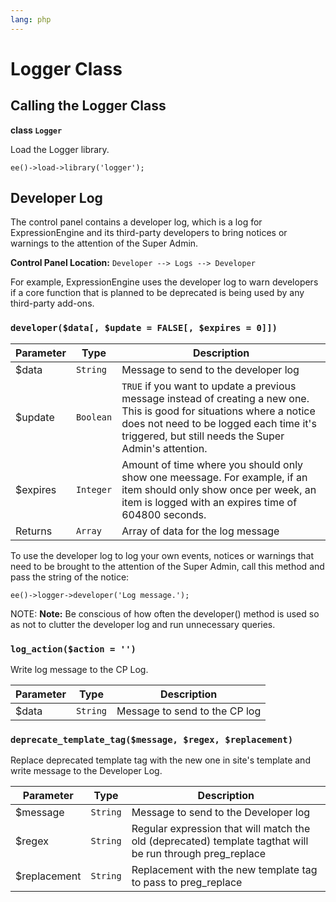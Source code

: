 ```yaml
---
lang: php
---
```


<!--
    This source file is part of the open source project
    ExpressionEngine User Guide (https://github.com/ExpressionEngine/ExpressionEngine-User-Guide)

    @link      https://expressionengine.com/
    @copyright Copyright (c) 2003-2020, Packet Tide, LLC (https://packettide.com)
    @license   https://expressionengine.com/license Licensed under Apache License, Version 2.0
-->

# Logger Class

## Calling the Logger Class

**class `Logger`**

Load the Logger library.

    ee()->load->library('logger');

## Developer Log

The control panel contains a developer log, which is a log for ExpressionEngine and its third-party developers to bring notices or warnings to the attention of the Super Admin.

**Control Panel Location:** `Developer --> Logs --> Developer`

For example, ExpressionEngine uses the developer log to warn developers if a core function that is planned to be deprecated is being used by any third-party add-ons.

### `developer($data[, $update = FALSE[, $expires = 0]])`

| Parameter | Type      | Description                                                                                                                                                                                                                 |
| --------- | --------- | --------------------------------------------------------------------------------------------------------------------------------------------------------------------------------------------------------------------------- |
| \$data    | `String`  | Message to send to the developer log                                                                                                                                                                                        |
| \$update  | `Boolean` | `TRUE` if you want to update a previous message instead of creating a new one. This is good for situations where a notice does not need to be logged each time it's triggered, but still needs the Super Admin's attention. |
| \$expires | `Integer` | Amount of time where you should only show one meessage. For example, if an item should only show once per week, an item is logged with an expires time of 604800 seconds.                                                   |
| Returns   | `Array`   | Array of data for the log message                                                                                                                                                                                           |

To use the developer log to log your own events, notices or warnings that need to be brought to the attention of the Super Admin, call this method and pass the string of the notice:

    ee()->logger->developer('Log message.');

NOTE: **Note:** Be conscious of how often the developer() method is used so as not to clutter the developer log and run unnecessary queries.

### `log_action($action = '')`

Write log message to the CP Log.

| Parameter | Type      | Description                                              |
| --------- | --------- | -------------------------------------------------------- |
| \$data    | `String`  | Message to send to the CP log                            |

### `deprecate_template_tag($message, $regex, $replacement)`

Replace deprecated template tag with the new one in site's template and write message to the Developer Log.

| Parameter        | Type      | Description                                              |
| ---------------- | --------- | -------------------------------------------------------- |
| \$message        | `String`  | Message to send to the Developer log                            |
| \$regex          | `String`  | Regular expression that will match the old (deprecated) template tagthat will be run through preg_replace                            |
| \$replacement    | `String`  | Replacement with the new template tag to pass to preg_replace                            |
